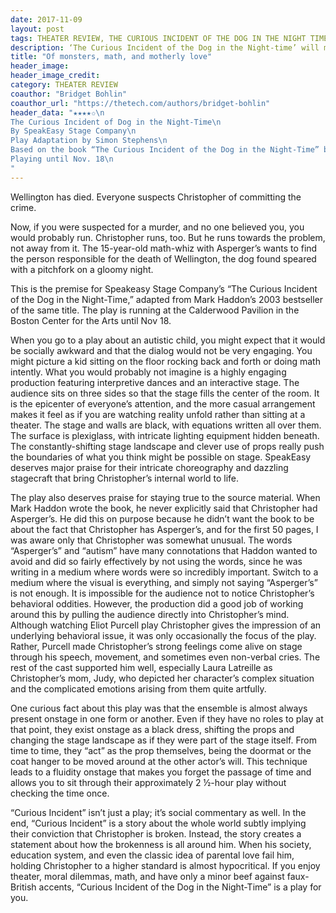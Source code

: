 ```yaml
---
date: 2017-11-09
layout: post
tags: THEATER REVIEW, THE CURIOUS INCIDENT OF THE DOG IN THE NIGHT TIME, BROADWAY
description: ‘The Curious Incident of the Dog in the Night-time’ will make you revisit your notion of love, care, and disorders
title: "Of monsters, math, and motherly love"
header_image: 
header_image_credit:  
category: THEATER REVIEW
coauthor: "Bridget Bohlin"
coauthor_url: "https://thetech.com/authors/bridget-bohlin"
header_data: "★★★★✩\n
The Curious Incident of Dog in the Night-Time\n
By SpeakEasy Stage Company\n
Play Adaptation by Simon Stephens\n
Based on the book “The Curious Incident of the Dog in the Night-Time” by Mark Haddon\n
Playing until Nov. 18\n
"
---
```


Wellington has died. Everyone suspects Christopher of committing the crime.<!--break-->

Now, if you were suspected for a murder, and no one believed you, you would probably run. Christopher runs, too. But he runs towards the problem, not away from it. The 15-year-old math-whiz with Asperger’s wants to find the person responsible for the death of Wellington, the dog found speared with a pitchfork on a gloomy night.

This is the premise for Speakeasy Stage Company’s “The Curious Incident of the Dog in the Night-Time,” adapted from Mark Haddon’s 2003 bestseller of the same title. The play is running at the Calderwood Pavilion in the Boston Center for the Arts until Nov 18.

When you go to a play about an autistic child, you might expect that it would be socially awkward and that the dialog would not be very engaging. You might picture a kid sitting on the floor rocking back and forth or doing math intently. What you would probably not imagine is a highly engaging production featuring interpretive dances and an interactive stage. The audience sits on three sides so that the stage fills the center of the room. It is the epicenter of everyone’s attention, and the more casual arrangement makes it feel as if you are watching reality unfold rather than sitting at a theater. The stage and walls are black, with equations written all over them. The surface is plexiglass, with intricate lighting equipment hidden beneath. The constantly-shifting stage landscape and clever use of props really push the boundaries of what you think might be possible on stage. SpeakEasy deserves major praise for their intricate choreography and dazzling stagecraft that bring Christopher’s internal world to life.

The play also deserves praise for staying true to the source material. When Mark Haddon wrote the book, he never explicitly said that Christopher had Asperger’s. He did this on purpose because he didn’t want the book to be about the fact that Christopher has Asperger’s, and for the first 50 pages, I was aware only that Christopher was somewhat unusual. The words “Asperger’s” and “autism” have many connotations that Haddon wanted to avoid and did so fairly effectively by not using the words, since he was writing in a medium where words were so incredibly important. Switch to a medium where the visual is everything, and simply not saying “Asperger’s” is not enough. It is impossible for the audience not to notice Christopher’s behavioral oddities. However, the production did a good job of working around this by pulling the audience directly into Christopher’s mind. Although watching Eliot Purcell play Christopher gives the impression of an underlying behavioral issue, it was only occasionally the focus of the play. Rather, Purcell made Christopher’s strong feelings come alive on stage through his speech, movement, and sometimes even non-verbal cries. The rest of the cast supported him well, especially Laura Latreille as Christopher’s mom, Judy, who depicted her character’s complex situation and the complicated emotions arising from them quite artfully.

One curious fact about this play was that the ensemble is almost always present onstage in one form or another. Even if they have no roles to play at that point, they exist onstage as a black dress, shifting the props and changing the stage landscape as if they were part of the stage itself. From time to time, they “act” as the prop themselves, being the doormat or the coat hanger to be moved around at the other actor’s will. This technique leads to a fluidity onstage that makes you forget the passage of time and allows you to sit through their approximately 2 ½-hour play without checking the time once.

“Curious Incident” isn’t just a play; it’s social commentary as well. In the end, “Curious Incident” is a story about the whole world subtly implying their conviction that Christopher is broken. Instead, the story creates a statement about how the brokenness is all around him. When his society, education system, and even the classic idea of parental love fail him, holding Christopher to a higher standard is almost hypocritical. If you enjoy theater, moral dilemmas, math, and have only a minor beef against faux-British accents, “Curious Incident of the Dog in the Night-Time” is a play for you.